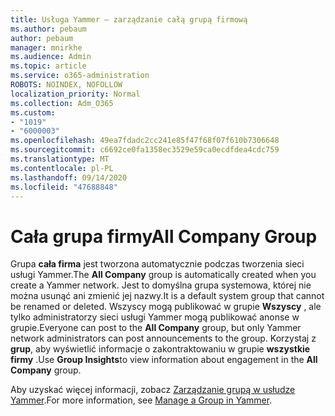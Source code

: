 ```yaml
---
title: Usługa Yammer — zarządzanie całą grupą firmową
ms.author: pebaum
author: pebaum
manager: mnirkhe
ms.audience: Admin
ms.topic: article
ms.service: o365-administration
ROBOTS: NOINDEX, NOFOLLOW
localization_priority: Normal
ms.collection: Adm_O365
ms.custom:
- "1019"
- "6000003"
ms.openlocfilehash: 49ea7fdadc2cc241e85f47f68f07f610b7306648
ms.sourcegitcommit: c6692ce0fa1358ec3529e59ca0ecdfdea4cdc759
ms.translationtype: MT
ms.contentlocale: pl-PL
ms.lasthandoff: 09/14/2020
ms.locfileid: "47688848"
---
```

# <a name="all-company-group"></a><span data-ttu-id="aaac3-102">Cała grupa firmy</span><span class="sxs-lookup"><span data-stu-id="aaac3-102">All Company Group</span></span>

<span data-ttu-id="aaac3-103">Grupa **cała firma** jest tworzona automatycznie podczas tworzenia sieci usługi Yammer.</span><span class="sxs-lookup"><span data-stu-id="aaac3-103">The **All Company** group is automatically created when you create a Yammer network.</span></span> <span data-ttu-id="aaac3-104">Jest to domyślna grupa systemowa, której nie można usunąć ani zmienić jej nazwy.</span><span class="sxs-lookup"><span data-stu-id="aaac3-104">It is a default system group that cannot be renamed or deleted.</span></span> <span data-ttu-id="aaac3-105">Wszyscy mogą publikować w grupie **Wszyscy** , ale tylko administratorzy sieci usługi Yammer mogą publikować anonse w grupie.</span><span class="sxs-lookup"><span data-stu-id="aaac3-105">Everyone can post to the **All Company** group, but only Yammer network administrators can post announcements to the group.</span></span> <span data-ttu-id="aaac3-106">Korzystaj z **grup**, aby wyświetlić informacje o zakontraktowaniu w grupie **wszystkie firmy** .</span><span class="sxs-lookup"><span data-stu-id="aaac3-106">Use **Group Insights**to view information about engagement in the **All Company** group.</span></span>

<span data-ttu-id="aaac3-107">Aby uzyskać więcej informacji, zobacz [Zarządzanie grupą w usłudze Yammer](https://support.office.com/article/Manage-a-group-in-Yammer-6e05c6d6-5548-4c88-89cd-e6757a514ef2).</span><span class="sxs-lookup"><span data-stu-id="aaac3-107">For more information, see [Manage a Group in Yammer](https://support.office.com/article/Manage-a-group-in-Yammer-6e05c6d6-5548-4c88-89cd-e6757a514ef2).</span></span>
